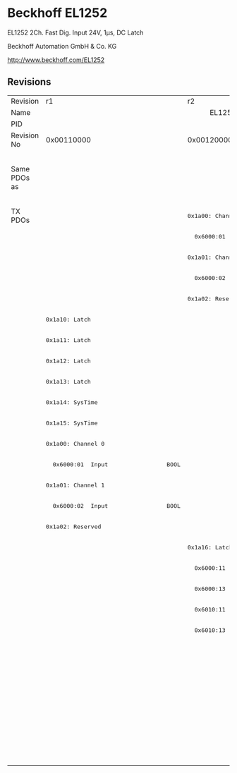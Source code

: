 # Beckhoff EL1252

EL1252 2Ch. Fast Dig. Input 24V, 1µs, DC Latch

Beckhoff Automation GmbH & Co. KG

http://www.beckhoff.com/EL1252

## Revisions
<table>
<tr >
<td>Revision</td>
<td>r1</td>
<td>r2</td>
<td>r3</td>
<td>r4</td>
<td>r5</td>
<td>r6</td>
</tr>
<tr >
<td>Name</td>
<td colspan=6 align="center">EL1252 2Ch. Fast Dig. Input 24V, 1µs, DC Latch</td>
</tr>
<tr >
<td>PID</td>
<td colspan=6 align="center">0x04e43052</td>
</tr>
<tr >
<td>Revision No</td>
<td>0x00110000</td>
<td>0x00120000</td>
<td>0x00130000</td>
<td>0x00140000</td>
<td>0x00150000</td>
<td>0x00160000</td>
</tr>
<tr >
<td>Same PDOs as</td>
<td></td>
<td colspan=4 align="center"><a href="EL1252-0010">EL1252-0010 r3</a><br/><a href="EL1252-0010">EL1252-0010 r4</a><br/><a href="EL1252-0010">EL1252-0010 r5</a><br/><a href="EL1252-0050">EL1252-0050 r0</a><br/><a href="EL1252-0050">EL1252-0050 r1</a><br/><a href="EL1252-0050">EL1252-0050 r2</a></td>
<td></td>
</tr>
<tr class="txpdo pdosection">
<td rowspan=27 valign=top>TX PDOs</td>
<td></td>
<td colspan=5 align="left"><pre>0x1a00: Channel 1</pre></td>
<td></td>
</tr>
<tr class="txpdo">
<td></td>
<td colspan=5 align="left"><pre>  0x6000:01  Input                 BOOL</pre></td>
</tr>
<tr class="txpdo pdosection">
<td></td>
<td colspan=5 align="left"><pre>0x1a01: Channel 2</pre></td>
</tr>
<tr class="txpdo">
<td></td>
<td colspan=5 align="left"><pre>  0x6000:02  Input                 BOOL</pre></td>
</tr>
<tr class="txpdo pdosection">
<td></td>
<td colspan=5 align="left"><pre>0x1a02: Reserved</pre></td>
</tr>
<tr class="txpdo pdosection">
<td colspan=6 align="left"><pre>0x1a10: Latch</pre></td>
</tr>
<tr class="txpdo pdosection">
<td colspan=6 align="left"><pre>0x1a11: Latch</pre></td>
</tr>
<tr class="txpdo pdosection">
<td colspan=6 align="left"><pre>0x1a12: Latch</pre></td>
</tr>
<tr class="txpdo pdosection">
<td colspan=6 align="left"><pre>0x1a13: Latch</pre></td>
</tr>
<tr class="txpdo pdosection">
<td colspan=6 align="left"><pre>0x1a14: SysTime</pre></td>
</tr>
<tr class="txpdo pdosection">
<td colspan=6 align="left"><pre>0x1a15: SysTime</pre></td>
</tr>
<tr class="txpdo pdosection">
<td><pre>0x1a00: Channel 0</pre></td>
<td colspan=5 align="left"></td>
</tr>
<tr class="txpdo">
<td><pre>  0x6000:01  Input                 BOOL</pre></td>
<td colspan=5 align="left"></td>
</tr>
<tr class="txpdo pdosection">
<td><pre>0x1a01: Channel 1</pre></td>
<td colspan=5 align="left"></td>
</tr>
<tr class="txpdo">
<td><pre>  0x6000:02  Input                 BOOL</pre></td>
<td colspan=5 align="left"></td>
</tr>
<tr class="txpdo pdosection">
<td><pre>0x1a02: Reserved</pre></td>
<td colspan=5 align="left"></td>
</tr>
<tr class="txpdo pdosection">
<td></td>
<td colspan=5 align="left"><pre>0x1a16: Latch</pre></td>
</tr>
<tr class="txpdo">
<td></td>
<td colspan=5 align="left"><pre>  0x6000:11  LatchPos1             ULINT</pre></td>
</tr>
<tr class="txpdo">
<td></td>
<td colspan=5 align="left"><pre>  0x6000:13  LatchNeg1             ULINT</pre></td>
</tr>
<tr class="txpdo">
<td></td>
<td colspan=5 align="left"><pre>  0x6010:11  LatchPos2             ULINT</pre></td>
</tr>
<tr class="txpdo">
<td></td>
<td colspan=5 align="left"><pre>  0x6010:13  LatchNeg2             ULINT</pre></td>
</tr>
<tr class="txpdo pdosection">
<td colspan=5 align="left"></td>
<td><pre>0x1a17: LatchPos64</pre></td>
</tr>
<tr class="txpdo">
<td colspan=5 align="left"></td>
<td><pre>  0x6000:11  LatchPos1             ULINT</pre></td>
</tr>
<tr class="txpdo">
<td colspan=5 align="left"></td>
<td><pre>  0x6010:11  LatchPos2             ULINT</pre></td>
</tr>
<tr class="txpdo pdosection">
<td colspan=5 align="left"></td>
<td><pre>0x1a18: LatchNeg64</pre></td>
</tr>
<tr class="txpdo">
<td colspan=5 align="left"></td>
<td><pre>  0x6000:13  LatchNeg1             ULINT</pre></td>
</tr>
<tr class="txpdo">
<td colspan=5 align="left"></td>
<td><pre>  0x6010:13  LatchNeg2             ULINT</pre></td>
</tr>
</table>

